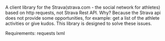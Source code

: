   A  client library for the Strava(strava.com -  the social network for
athletes) based on http requests, not Strava Rest API. 
  Why? Because the Strava api does not provide some opportunities, for 
example:  get a list  of the athlete activities or give kudos. This library is designed to solve these issues.

Requirements:
requests
lxml
